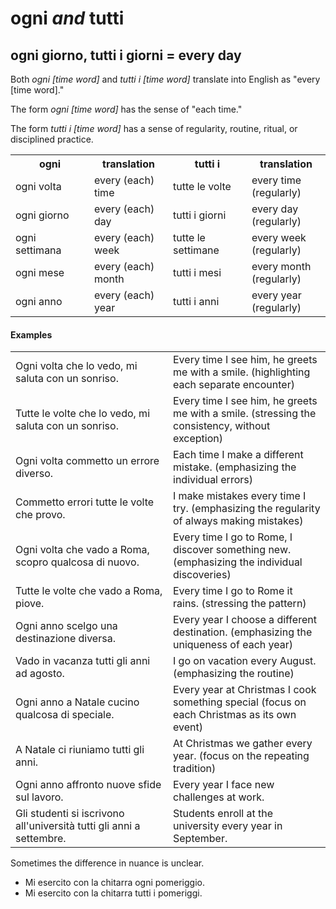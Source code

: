 # ogni _and_ tutti

## ogni giorno, tutti i giorni = every day 

Both _ogni [time word]_ and _tutti i [time word]_ translate into English as "every [time word]." 

The form _ogni [time word]_ has the sense of "each time."

The form _tutti i [time word]_ has a sense of regularity, routine, ritual, or disciplined practice.

<table>
<tr>
<th>ogni</th><th>translation<th>tutti i</th><th>translation</th>
</tr>
<tr>
<td width="25%">ogni volta</td>
<td width="25%">every (each) time</td>
<td width="25%">tutte le volte</td>
<td width="25%">every time (regularly)</td>
</tr>
<tr>
<td width="25%">ogni giorno</td>
<td width="25%">every (each) day</td>
<td width="25%">tutti i giorni</td>
<td width="25%">every day (regularly)</td>
</tr>
<tr>
<td width="25%">ogni settimana</td>
<td width="25%">every (each) week</td>
<td width="25%">tutte le settimane</td>
<td width="25%">every week (regularly)</td>
</tr>
<tr>
<td width="25%">ogni mese</td>
<td width="25%">every (each) month</td>
<td width="25%">tutti i mesi</td>
<td width="25%">every month (regularly)</td>
</tr>
<tr>
<td width="25%">ogni anno</td>
<td width="25%">every (each) year</td>
<td width="25%">tutti i anni</td>
<td width="25%">every year (regularly)</td>
</tr>
</table>

#### Examples 

<table>
<tr>
<td width="50%">
Ogni volta che lo vedo, mi saluta con un sonriso. 
</td>
<td>
Every time I see him, he greets me with a smile. (highlighting each separate encounter)
</td>
</tr>
<tr>
<td width="50%">
Tutte le volte che lo vedo, mi saluta con un sonriso. 
</td>
<td>
Every time I see him, he greets me with a smile. (stressing the consistency, without exception)
</td>
</tr>
<tr>
<td width="50%">
Ogni volta commetto un errore diverso. 
</td>
<td>
Each time I make a different mistake. (emphasizing the individual errors)
</td>
</tr>
<tr>
<td width="50%">
Commetto errori tutte le volte che provo. 
</td>
<td>
I make mistakes every time I try. (emphasizing the regularity of always making mistakes)
</td>
</tr>
<tr>
<td width="50%">
Ogni volta che vado a Roma, scopro qualcosa di nuovo. 
</td>
<td>
Every time I go to Rome, I discover something new. (emphasizing the individual discoveries)
</td>
</tr>
<tr>
<td width="50%">
Tutte le volte che vado a Roma, piove. 
</td>
<td>
Every time I go to Rome it rains. (stressing the pattern)
</td>
</tr>
<tr>
<td width="50%">
Ogni anno scelgo una destinazione diversa.
</td>
<td>
Every year I choose a different destination. (emphasizing the uniqueness of each year)
</td>
</tr>
<tr>
<td width="50%">
Vado in vacanza tutti gli anni ad agosto. 
</td>
<td>
I go on vacation every August. (emphasizing the routine)
</td>
</tr>
<tr>
<td width="50%">
Ogni anno a Natale cucino qualcosa di speciale.
</td>
<td>
Every year at Christmas I cook something special (focus on each Christmas as its own event)
</td>
</tr>
<tr>
<td width="50%">
A Natale ci riuniamo tutti gli anni. 
</td>
<td>
At Christmas we gather every year. (focus on the repeating tradition)
</td>
</tr>
<tr>
<td width="50%">
Ogni anno affronto nuove sfide sul lavoro.
</td>
<td>
Every year I face new challenges at work.
</td>
</tr>
<tr>
<td width="50%">
Gli studenti si iscrivono all'università tutti gli anni a settembre. 
</td>
<td>
Students enroll at the university every year in September.
</td>
</tr>
</table>

Sometimes the difference in nuance is unclear.

- Mi esercito con la chitarra ogni pomeriggio.
- Mi esercito con la chitarra tutti i pomeriggi.
